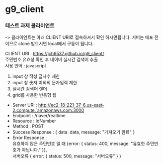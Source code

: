 # g9_client

### 테스트 과제 클라이언트

-> 클라이언트는 아래 CLIENT URI로 접속하셔서 확인 하시면됩니다. 서버는 배포 전이므로 clone 받으시면 local에서 구동이 됩니다.<br/>

CLIENT URI : https://jch9537.github.io/g9_client/<br/>
주민번호 유효성 확인 후 네이버 실시간 검색어 추출<br/>
사용 언어 : javascript<br/>

1. input 창 작성 글자수 제한
2. input 창 숫자 이외의 문자입력 제한
3. 실시간 검색어 렌더
4. grid를 사용한 반응형 웹

- Server URI : http://ec2-18-221-37-6.us-east-2.compute.`amazonaws.com:3000
- Endpoint : /naver/realtime
- Resource : IdNumber
- Method : POST
- Success Response : { data: data, message: "가져오기 완료" }
- Error Response : <br/>유효하지 않은 주민번호 일 때 {error: { status: 400, message: "유효한 주민번호가 아닙니다." }},
  <br/>서버오류 { error: { status: 500, message: "서버오류" } }
